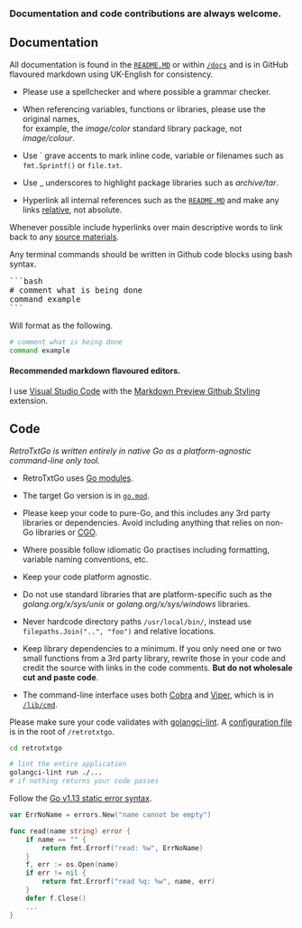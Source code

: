 ### Documentation and code contributions are always welcome.

## Documentation

All documentation is found in the [`README.MD`](README.md) or within [`/docs`](/docs) and is in GitHub flavoured markdown using UK-English for consistency.

* Please use a spellchecker and where possible a grammar checker.

* When referencing variables, functions or libraries, please use the original names,<br>for example, the _image/color_ standard library package, not _image/colour_.

* Use &#96; grave accents to mark inline code, variable or filenames such as `fmt.Sprintf()` or `file.txt`.

* Use \_ underscores to highlight package libraries such as _archive/tar_.

* Hyperlink all internal references such as the [`README.MD`](README.md) and make any links [relative](https://www.w3schools.com/Html/html_filepaths.asp), not absolute.

Whenever possible include hyperlinks over main descriptive words to link back to any [source materials](CONTRIBUTING.md).

Any terminal commands should be written in Github code blocks using bash syntax.

<pre>
```bash
# comment what is being done
command example
```
</pre>

Will format as the following.

```bash
# comment what is being done
command example
```

#### Recommended markdown flavoured editors.

I use [Visual Studio Code](https://code.visualstudio.com) with the [Markdown Preview Github Styling](https://marketplace.visualstudio.com/items?itemName=bierner.markdown-preview-github-styles) extension.

## Code

_RetroTxtGo is written entirely in native Go as a platform-agnostic command-line only tool._

* RetroTxtGo uses [Go modules](https://blog.golang.org/using-go-modules).

* The target Go version is in [`go.mod`](https://github.com/bengarrett/retrotxtgo/blob/master/go.mod).

* Please keep your code to pure-Go, and this includes any 3rd party libraries or dependencies. Avoid including anything that relies on non-Go libraries or [CGO](https://golang.org/cmd/cgo/).

* Where possible follow idiomatic Go practises including formatting, variable naming conventions, etc.

* Keep your code platform agnostic.

* Do not use standard libraries that are platform-specific such as the _golang.org/x/sys/unix_ or _golang.org/x/sys/windows_ libraries.

* Never hardcode directory paths `/usr/local/bin/`, instead use `filepaths.Join("..", "foo")` and relative locations.

* Keep library dependencies to a minimum.
If you only need one or two small functions from a 3rd party library, rewrite those in your code and credit the source with links in the code comments.
**But do not wholesale cut and paste code**.

* The command-line interface uses both [Cobra](https://github.com/spf13/cobra) and [Viper](https://github.com/spf13/viper), which is in [`/lib/cmd`](/lib/cmd).

Please make sure your code validates with [golangci-lint](https://golangci-lint.run/).
A [configuration file](https://github.com/bengarrett/retrotxtgo/blob/master/.golangci.yml) is in the root of `/retrotxtgo`.

```bash
cd retrotxtgo

# lint the entire application
golangci-lint run ./...
# if nothing returns your code passes
```

Follow the [Go v1.13 static error syntax](https://blog.golang.org/go1.13-errors).

```go
var ErrNoName = errors.New("name cannot be empty")

func read(name string) error {
    if name == "" {
        return fmt.Errorf("read: %w", ErrNoName)
    }
	f, err := os.Open(name)
	if err != nil {
		return fmt.Errorf("read %q: %w", name, err)
	}
    defer f.Close()
    ...
}
```
